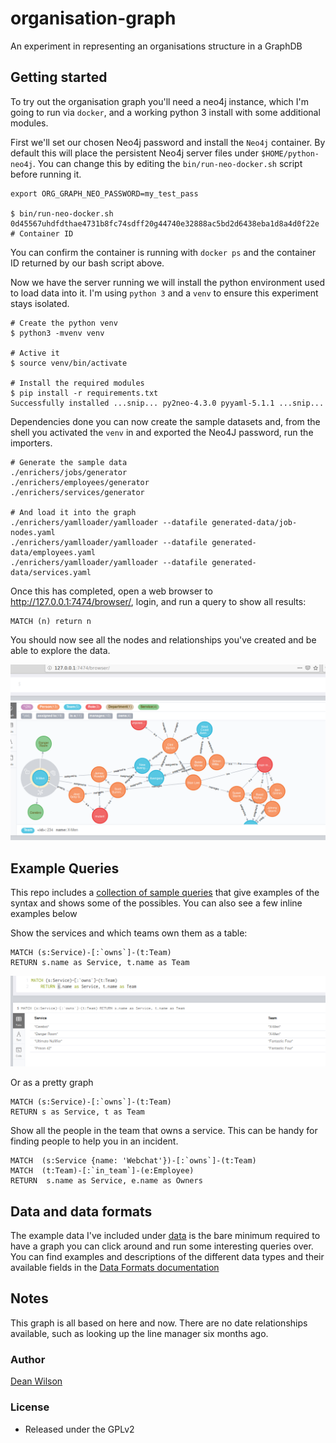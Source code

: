 # organisation-graph

An experiment in representing an organisations structure in a GraphDB

## Getting started

To try out the organisation graph you'll need a neo4j instance, which
I'm going to run via `docker`, and a working python 3 install with some
additional modules.

First we'll set our chosen Neo4j password and install the `Neo4j`
container. By default this will place the persistent Neo4j server files
under `$HOME/python-neo4j`. You can change this by editing the
`bin/run-neo-docker.sh` script before running it.

    export ORG_GRAPH_NEO_PASSWORD=my_test_pass

    $ bin/run-neo-docker.sh
    0d45567uhdfdthae4731b8fc74sdff20g44740e32888ac5bd2d6438eba1d8a4d0f22e # Container ID

You can confirm the container is running with `docker ps` and the container ID
returned by our bash script above.

Now we have the server running we will install the python environment
used to load data into it. I'm using `python 3` and a `venv` to ensure this
experiment stays isolated.

    # Create the python venv
    $ python3 -mvenv venv

    # Active it
    $ source venv/bin/activate

    # Install the required modules
    $ pip install -r requirements.txt
    Successfully installed ...snip... py2neo-4.3.0 pyyaml-5.1.1 ...snip...

Dependencies done you can now create the sample datasets and, from the shell you
activated the `venv` in and exported the Neo4J password, run the importers.

    # Generate the sample data
    ./enrichers/jobs/generator
    ./enrichers/employees/generator
    ./enrichers/services/generator

    # And load it into the graph
    ./enrichers/yamlloader/yamlloader --datafile generated-data/job-nodes.yaml
    ./enrichers/yamlloader/yamlloader --datafile generated-data/employees.yaml 
    ./enrichers/yamlloader/yamlloader --datafile generated-data/services.yaml

Once this has completed, open a web browser to
<http://127.0.0.1:7474/browser/>, login, and run a query to show
all results:

    MATCH (n) return n

You should now see all the nodes and relationships you've created and be able to
explore the data.

![A Graph screenshot](/images/organisation-graph-data.png "Neo4J node browser with sample data")

## Example Queries

This repo includes a 
[collection of sample queries](/docs/queries.md) that give examples of the syntax and shows some of
the possibles. You can also see a few inline examples below

Show the services and which teams own them as a table:

    MATCH (s:Service)-[:`owns`]-(t:Team)
    RETURN s.name as Service, t.name as Team

![Table of service names and the teams that own them](/images/service-owners.png "Table of service names and the teams that own them")

Or as a pretty graph

    MATCH (s:Service)-[:`owns`]-(t:Team)
    RETURN s as Service, t as Team

Show all the people in the team that owns a service. This can be handy for finding
people to help you in an incident.

    MATCH  (s:Service {name: 'Webchat'})-[:`owns`]-(t:Team)
    MATCH  (t:Team)-[:`in_team`]-(e:Employee)
    RETURN  s.name as Service, e.name as Owners

## Data and data formats

The example data I've included under [data](/data/) is the bare minimum required
to have a graph you can click around and run some interesting queries over. You can
find examples and descriptions of the different data types and their available fields in
the [Data Formats documentation](/docs/data-formats.md)

## Notes

This graph is all based on here and now. There are no date relationships
available, such as looking up the line manager six months ago.

### Author

  [Dean Wilson](https://www.unixdaemon.net)

### License

 * Released under the GPLv2
